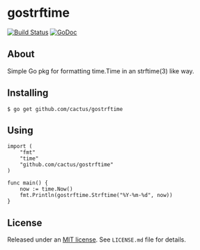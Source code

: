 gostrftime
==========

[![Build Status](https://travis-ci.org/cactus/gostrftime.png?branch=master)][1]
[![GoDoc](https://godoc.org/github.com/cactus/gostrftime?status.png)][2]

## About

Simple Go pkg for formatting time.Time in an strftime(3) like way.


## Installing

    $ go get github.com/cactus/gostrftime


## Using


    import (
        "fmt"
        "time"
        "github.com/cactus/gostrftime"
    )

    func main() {
        now := time.Now()
        fmt.Println(gostrftime.Strftime("%Y-%m-%d", now))
    }


## License

Released under an [MIT license][3]. See `LICENSE.md` file for details.

[1]: https://travis-ci.org/cactus/gostrftime
[2]: https://godoc.org/github.com/cactus/gostrftime
[3]: http://www.opensource.org/licenses/mit-license.php
